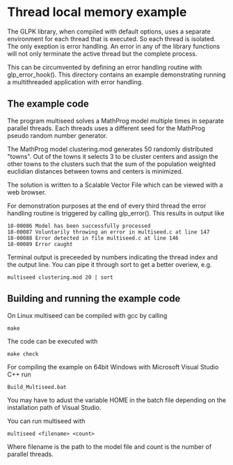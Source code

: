 Thread local memory example
===========================

The GLPK library, when compiled with default options, uses a separate environment
for each thread that is executed. So each thread is isolated. The only exeption
is error handling. An error in any of the library functions will not only
terminate the active thread but the complete process.

This can be circumvented by defining an error handling routine with
glp_error_hook(). This directory contains an example demonstrating running a
multithreaded application with error handling.


The example code
----------------

The program multiseed solves a MathProg model multiple times in separate parallel
threads. Each threads uses a different seed for the MathProg pseudo random number
generator.

The MathProg model clustering.mod generates 50 randomly distributed "towns". Out
of the towns it selects 3 to be cluster centers and assign the other towns to the
clusters such that the sum of the population weighted euclidian distances between
towns and centers is minimized.

The solution is written to a Scalable Vector File which can be viewed with a web
browser.

For demonstration purposes at the end of every third thread the error handling
routine is triggered by calling glp_error(). This results in output like

    18-00086 Model has been successfully processed
    18-00087 Voluntarily throwing an error in multiseed.c at line 147
    18-00088 Error detected in file multiseed.c at line 146
    18-00089 Error caught

Terminal output is preceeded by numbers indicating the thread index and the
output line. You can pipe it through sort to get a better overiew, e.g.

    multiseed clustering.mod 20 | sort


Building and running the example code
-------------------------------------

On Linux multiseed can be compiled with gcc by calling

    make

The code can be executed with

    make check

For compiling the example on 64bit Windows with Microsoft Visual Studio C++ run

    Build_Multiseed.bat

You may have to adust the variable HOME in the batch file depending on the
installation path of Visual Studio.

You can run multiseed with

    multiseed <filename> <count>

Where filename is the path to the model file and count is the number of parallel
threads.


